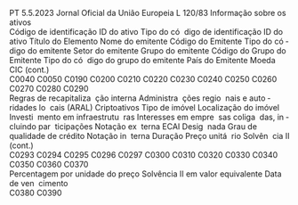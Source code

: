 PT  5.5.2023 Jornal Oficial da União Europeia L 120/83
 Informação sobre os ativos  
Código de 
identificação 
ID do ativo  Tipo do có ­
digo de 
identificação 
ID do ativo  Título do 
Elemento  Nome do 
emitente  Código do 
Emitente  Tipo do có ­
digo do 
emitente  Setor do 
emitente  Grupo do 
emitente  Código do 
Grupo do 
Emitente  Tipo do có ­
digo do 
grupo do 
emitente  País do 
Emitente  Moeda  CIC  (cont.)  
C0040  C0050  C0190  C0200  C0210  C0220  C0230  C0240  C0250  C0260  C0270  C0280  C0290  
Regras de 
recapitaliza ­
ção interna  Administra ­
ções regio ­
nais e auto ­
ridades lo ­
cais (ARAL)  Criptoativos  Tipo de 
imóvel  Localização do 
imóvel  Investi ­
mento em 
infraestrutu ­
ras  Interesses 
em empre ­
sas coliga ­
das, in ­
cluindo par ­
ticipações  Notação ex ­
terna  ECAI Desig ­
nada  Grau de 
qualidade 
de crédito  Notação in ­
terna  Duração  Preço unitá ­
rio Solvên ­
cia II  (cont.)  
C0293  C0294  C0295  C0296  C0297  C0300  C0310  C0320  C0330  C0340  C0350  C0360  C0370  
Percentagem 
por unidade 
do preço 
Solvência II 
em valor 
equivalente  Data de ven ­
cimento  
C0380  C0390